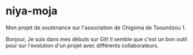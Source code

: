 # niya-moja
Mon projet de soutenance sur l'association de Chigoma de Tsoundzou 1.

Bonjour,
Je suis dans mes débuts sur Git!
Il semble que c'est un bon outil pour sur l'evolution d'un projet avec différents collaborateurs.
